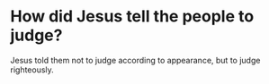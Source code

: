 # How did Jesus tell the people to judge?

Jesus told them not to judge according to appearance, but to judge righteously.
